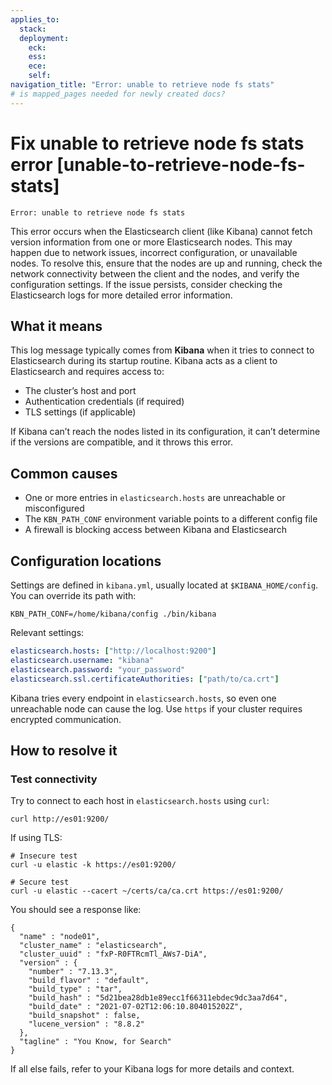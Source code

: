 ```yaml
---
applies_to:
  stack: 
  deployment:
    eck: 
    ess: 
    ece: 
    self: 
navigation_title: "Error: unable to retrieve node fs stats"
# is mapped_pages needed for newly created docs?
---
```


# Fix unable to retrieve node fs stats error [unable-to-retrieve-node-fs-stats]

```
Error: unable to retrieve node fs stats
```

This error occurs when the Elasticsearch client (like Kibana) cannot fetch version information from one or more Elasticsearch nodes. This may happen due to network issues, incorrect configuration, or unavailable nodes. To resolve this, ensure that the nodes are up and running, check the network connectivity between the client and the nodes, and verify the configuration settings. If the issue persists, consider checking the Elasticsearch logs for more detailed error information.

## What it means

This log message typically comes from **Kibana** when it tries to connect to Elasticsearch during its startup routine. Kibana acts as a client to Elasticsearch and requires access to:

- The cluster’s host and port
- Authentication credentials (if required)
- TLS settings (if applicable)

If Kibana can’t reach the nodes listed in its configuration, it can’t determine if the versions are compatible, and it throws this error.

## Common causes

- One or more entries in `elasticsearch.hosts` are unreachable or misconfigured
- The `KBN_PATH_CONF` environment variable points to a different config file
- A firewall is blocking access between Kibana and Elasticsearch

## Configuration locations

Settings are defined in `kibana.yml`, usually located at `$KIBANA_HOME/config`. You can override its path with:

```console
KBN_PATH_CONF=/home/kibana/config ./bin/kibana
```

Relevant settings:

```yaml
elasticsearch.hosts: ["http://localhost:9200"]
elasticsearch.username: "kibana"
elasticsearch.password: "your_password"
elasticsearch.ssl.certificateAuthorities: ["path/to/ca.crt"]
```
Kibana tries every endpoint in `elasticsearch.hosts`, so even one unreachable node can cause the log. Use `https` if your cluster requires encrypted communication.

## How to resolve it

### Test connectivity

Try to connect to each host in `elasticsearch.hosts` using `curl`:

```console
curl http://es01:9200/
```

If using TLS:

```console
# Insecure test
curl -u elastic -k https://es01:9200/

# Secure test
curl -u elastic --cacert ~/certs/ca/ca.crt https://es01:9200/
```

You should see a response like:

```console-result
{
  "name" : "node01",
  "cluster_name" : "elasticsearch",
  "cluster_uuid" : "fxP-R0FTRcmTl_AWs7-DiA",
  "version" : {
    "number" : "7.13.3",
    "build_flavor" : "default",
    "build_type" : "tar",
    "build_hash" : "5d21bea28db1e89ecc1f66311ebdec9dc3aa7d64",
    "build_date" : "2021-07-02T12:06:10.804015202Z",
    "build_snapshot" : false,
    "lucene_version" : "8.8.2"
  },
  "tagline" : "You Know, for Search"
}
```

If all else fails, refer to your Kibana logs for more details and context.

